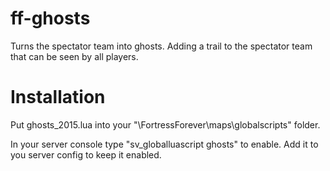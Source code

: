 # ff-ghosts
Turns the spectator team into ghosts. Adding a trail to the spectator team that can be seen by all players.

# Installation
Put ghosts_2015.lua into your "\FortressForever\maps\globalscripts\" folder.

In your server console type "sv_globalluascript ghosts" to enable. Add it to you server config to keep it enabled.
